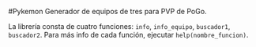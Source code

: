 #Pykemon
Generador de equipos de tres para PVP de PoGo.

La librería consta de cuatro funciones: ```info```, ```info_equipo```, ```buscador1```, ```buscador2```.
Para más info de cada función, ejecutar ```help(nombre_funcion)```.
